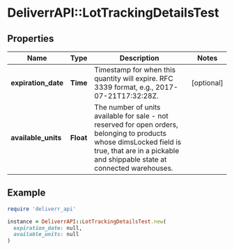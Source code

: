 # DeliverrAPI::LotTrackingDetailsTest

## Properties

| Name | Type | Description | Notes |
| ---- | ---- | ----------- | ----- |
| **expiration_date** | **Time** | Timestamp for when this quantity will expire. RFC 3339 format, e.g., 2017-07-21T17:32:28Z. | [optional] |
| **available_units** | **Float** | The number of units available for sale - not reserved for open orders, belonging to products whose dimsLocked field is true, that are in a pickable and shippable state at connected warehouses. |  |

## Example

```ruby
require 'deliverr_api'

instance = DeliverrAPI::LotTrackingDetailsTest.new(
  expiration_date: null,
  available_units: null
)
```

